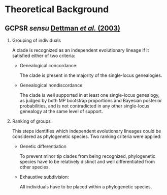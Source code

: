 # Theoretical Background

## GCPSR _sensu_ [Dettman _et al._ (2003)](http://dx.doi.org/10.1554/03-073)

1. Grouping of individuals

    A clade is recognized as an independent evolutionary lineage if
    it satisfied either of two criteria:

    - Genealogical concordance:

        The clade is present in the majority of the
        single-locus genealogies.

    - Genealogical nondiscordance:

        The clade is well supported in at least one single-locus
        genealogy, as judged by both MP bootstrap proportions
        and Bayesian posterior probabilities, and is not
        contradicted in any other single-locus genealogy at the same
        level of support.

2. Ranking of groups

    This steps identifies which independent evolutionary lineages
    could be considered as phylogenetic species.
	Two ranking criteria were applied:

    - Genetic differentiation

        To prevent minor tip clades from being recognized,
        phylogenetic species have to be relatively distinct and well
        differentiated from other species.

    - Exhaustive subdivision:

        All individuals have to be placed within a phylogenetic species.

